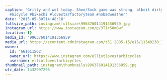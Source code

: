 ```yaml
---
caption: 'Gritty and wet today. Shoe/Sock game was strong, albeit dirty. #cycling
  #bicycle #bikechi #lovestarfactoryteam #nobadweather'
date: '2015-05-30T14:48:18'
fullsize_path: instagram\fullsize\996376014191356959.jpg
instagram_url: https://www.instagram.com/p/3T1rS0mGwf
location: {}
media_id: '996376014191356959'
media_url: https://scontent.cdninstagram.com/t51.2885-15/e15/11349230_100353530305471_1940020458_n.jpg?ig_cache_key=OTk2Mzc2MDE0MTkxMzU2OTU5.2
owner:
  id: '661611562'
  owner_url: https://www.instagram.com/elliotlovestarbicycles
  username: elliotlovestarbicycles
thumbnail_path: instagram\thumbnails\996376014191356959.jpg
utc_date: 1432997298
---
```

